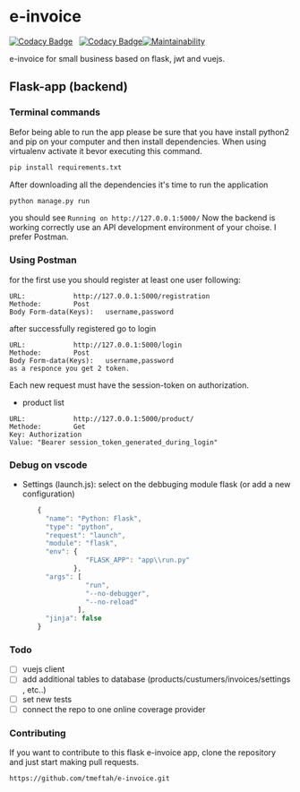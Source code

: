 # e-invoice

[![Codacy Badge](https://api.codacy.com/project/badge/Grade/709aac6159724d5195e2120d67b6279d)](https://app.codacy.com/app/tmeftah/e-invoice?utm_source=github.com&utm_medium=referral&utm_content=tmeftah/e-invoice&utm_campaign=Badge_Grade_Settings)&nbsp;&nbsp;&nbsp;[![Codacy Badge](https://api.codacy.com/project/badge/Coverage/0cc998c220f948068232af96efd3741b)](https://www.codacy.com/app/tmeftah/e-invoice?utm_source=github.com&utm_medium=referral&utm_content=tmeftah/e-invoice&utm_campaign=Badge_Coverage)[![Maintainability](https://api.codeclimate.com/v1/badges/41442868dd3c5f8607cc/maintainability)](https://codeclimate.com/github/tmeftah/e-invoice/maintainability)

e-invoice for small business based on flask, jwt and vuejs.

## Flask-app (backend)

### Terminal commands
Befor being able to run the app please be sure that you have install python2 and pip on your computer and then install dependencies.
When using virtualenv activate it bevor executing this command.

```python
pip install requirements.txt
```
After downloading all the dependencies it's time to run the application
```python
python manage.py run
```
you should see ```Running on http://127.0.0.1:5000/```
Now the backend is working correctly use an API development environment of your choise. I prefer Postman.

### Using Postman
for the first use you should register at least one user following:
```
URL: 			http://127.0.0.1:5000/registration
Methode: 		Post
Body Form-data(Keys): 	username,password
```
after successfully registered go to login
```
URL: 			http://127.0.0.1:5000/login
Methode: 		Post
Body Form-data(Keys): 	username,password
as a responce you get 2 token.
```
Each new request must have the session-token on authorization.
- product list
```
URL: 			http://127.0.0.1:5000/product/
Methode: 		Get
Key: Authorization
Value: "Bearer session_token_generated_during_login"
```
### Debug on vscode

- Settings (launch.js):
  select on the debbuging module flask (or add a new configuration)

```javascript
       {
         "name": "Python: Flask",
         "type": "python",
         "request": "launch",
         "module": "flask",
         "env": {
                   "FLASK_APP": "app\\run.py"
                },
         "args": [
                   "run",
                   "--no-debugger",
                   "--no-reload"
                 ],
         "jinja": false
       }
```
### Todo

- [ ] vuejs client
- [ ] add additional tables to database (products/custumers/invoices/settings , etc..)
- [ ] set new tests
- [ ] connect the repo to one online coverage provider

### Contributing

If you want to contribute to this flask e-invoice app, clone the repository and just start making pull requests.

```
https://github.com/tmeftah/e-invoice.git
```
